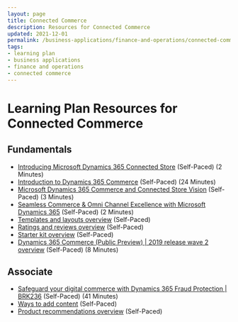 ```yaml
---
layout: page
title: Connected Commerce
description: Resources for Connected Commerce
updated: 2021-12-01
permalink: /business-applications/finance-and-operations/connected-commerce
tags:
- learning plan
- business applications
- finance and operations
- connected commerce
---
```


# Learning Plan Resources for Connected Commerce

## Fundamentals

* [Introducing Microsoft Dynamics 365 Connected Store](https://www.youtube.com/watch?v=sKOw9Sfwvc0) (Self-Paced) (2 Minutes)
* [Introduction to Dynamics 365 Commerce](https://docs.microsoft.com/en-us/learn/wwl/introduction-dynamics-365-commerce/) (Self-Paced) (24 Minutes)
* [Microsoft Dynamics 365 Commerce and Connected Store Vision](https://www.youtube.com/watch?v=WOpBUpYDf6g) (Self-Paced) (3 Minutes)
* [Seamless Commerce & Omni Channel Excellence with Microsoft Dynamics 365](https://www.youtube.com/watch?v=ztCpOHEgeyg) (Self-Paced) (2 Minutes)
* [Templates and layouts overview](https://docs.microsoft.com/en-us/dynamics365/commerce/templates-layouts-overview) (Self-Paced)
* [Ratings and reviews overview](https://docs.microsoft.com/en-us/dynamics365/commerce/ratings-reviews-overview) (Self-Paced)
* [Starter kit overview](https://docs.microsoft.com/en-us/dynamics365/commerce/starter-kit-overview) (Self-Paced)
* [Dynamics 365 Commerce (Public Preview) | 2019 release wave 2 overview](https://www.youtube.com/watch?v=EQ-Hg2fmkEE) (Self-Paced) (8 Minutes)

## Associate

* [Safeguard your digital commerce with Dynamics 365 Fraud Protection | BRK236](https://www.youtube.com/watch?v=RegT6uNpAuE) (Self-Paced) (41 Minutes)
* [Ways to add content](https://docs.microsoft.com/en-us/dynamics365/commerce/add-manage-content) (Self-Paced)
* [Product recommendations overview](https://docs.microsoft.com/en-us/dynamics365/commerce/product-recommendations) (Self-Paced)
